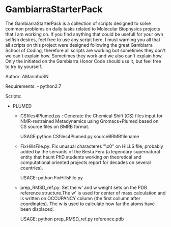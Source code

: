 # GambiarraStarterPack

The GambiarraStarterPack is a collection of scripts designed to solve common problems on daily tasks related to Molecular Biophysics projects that I am working on.
If you find anything that could be usefull for your own selfish desires, feel free to use any script here.
I must warning you all that all scripts on this project were designed following the great Gambiarra School of Coding, therefore all scripts are working but sometimes they don't we can't explain how.
Sometimes they work and we also can't explain how. Only the initiated on the Gambiarra Honor Code should use it, but feel free to try by yourself.

Author: AMarinhoSN 

Requirements:
	- python2.7

Scripts:

 - PLUMED

	- CSfiles4Plumed.py : Generate the Chemical Shift (CS) files input for NMR-restrained Metadynamics using Gromacs+Plumed based on CS source files on BMRB format.
		
		USAGE:python CSfiles4Plumed.py sourceBRMBfilename

	- FixHillsFile.py: Fix unusual characteres "\x0" on HILLS file, probably added by the servants of the Besta Fera (a legendary supernatural entity that haunt PhD students working on theoretical and computational oriented projects report for decades on several countries).

		USAGE: python FixHillsFile.py
	- prep_RMSD_ref.py: Set the w' and w weight sets on the PDB reference structure.The w' is used for center of mass calculation and is written on OCCUPANCY column (the first collumn after coordinates). The w is used to calculate how far the atoms have been displaced.
		
		USAGE: python prep_RMSD_ref.py reference.pdb
 
